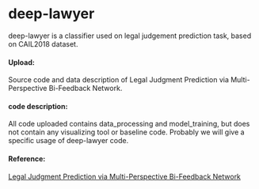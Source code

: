 deep-lawyer
==
deep-lawyer is a classifier used on legal judgement prediction task, based on CAIL2018 dataset. 

#### Upload:

Source code and data description of Legal Judgment Prediction via Multi-Perspective Bi-Feedback Network.

#### code description:

All code uploaded contains data_processing and model_training, but does not contain any visualizing tool or baseline code.
Probably we will give a specific usage of deep-lawyer code.


#### Reference:
[Legal Judgment Prediction via Multi-Perspective Bi-Feedback Network](https://arxiv.org/abs/1905.03969)
